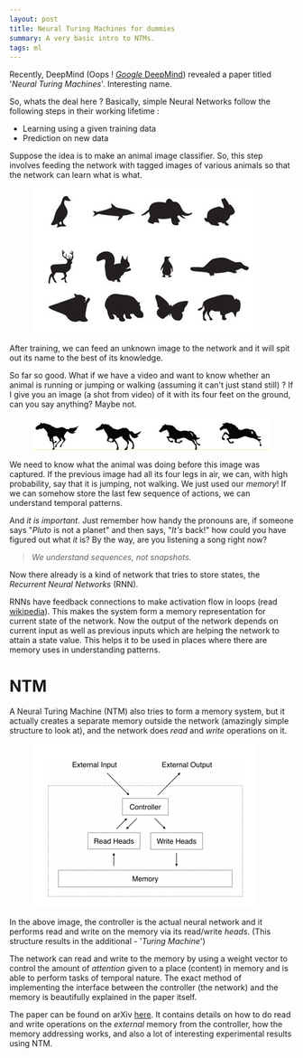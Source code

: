```yaml
---
layout: post
title: Neural Turing Machines for dummies
summary: A very basic intro to NTMs.
tags: ml
---
```


<span class="dropcap">R</span>ecently, DeepMind (Oops !
[*Google* DeepMind](http://deepmind.com/)) revealed a paper titled '*Neural
Turing Machines*'. Interesting name.

So, whats the deal here ? Basically, simple Neural Networks follow the following
steps in their working lifetime :

- Learning using a given training data
- Prediction on new data

Suppose the idea is to make an animal image classifier. So, this step involves
feeding the network with tagged images of various animals so that the network
can learn what is what.

<figure>
<img src="/images/posts/ntm/animals.jpg">
</figure>

After training, we can feed an unknown image to the network and it will spit out
its name to the best of its knowledge.

So far so good. What if we have a video and want to know whether an animal is
running or jumping or walking (assuming it can't just stand still) ? If I give
you an image (a shot from video) of it with its four feet on the ground, can you
say anything? Maybe not.

<figure>
<img src="/images/posts/ntm/horse.jpg">
</figure>

We need to know what the animal was doing before this image was captured. If the
previous image had all its four legs in air, we can, with high probability, say
that it is jumping, not walking. We just used our *memory*! If we can somehow
store the last few sequence of actions, we can understand temporal patterns.

And *it is important*. Just remember how handy the pronouns are, if someone says
"*Pluto* is not a planet" and then says, "*It's* back!" how could you have
figured out what *it* is? By the way, are you listening a song right now?

> *We understand sequences, not snapshots.*

Now there already is a kind of network that tries to store states, the
*Recurrent Neural Networks* (RNN).

RNNs have feedback connections to make activation flow in loops (read
[wikipedia](http://www.wikiwand.com/en/Recurrent_neural_network)). This makes
the system form a memory representation for current state of the network. Now
the output of the network depends on current input as well as previous inputs
which are helping the network to attain a state value. This helps it to be used
in places where there are memory uses in understanding patterns.

# NTM

A Neural Turing Machine (NTM) also tries to form a memory system, but it
actually creates a separate memory outside the network (amazingly simple
structure to look at), and the network does *read* and  *write* operations on
it.

<figure>
<img src="/images/posts/ntm/ntm.png">
</figure>

In the above image, the controller is the actual neural network and it performs
read and write on the memory via its read/write *heads*. (This structure results
in the additional - '*Turing Machine*')

The network can read and write to the memory by using a weight vector to control
the amount of *attention* given to a place (content) in memory and is able to
perform tasks of temporal nature. The exact method of implementing the interface
between the controller (the network) and the memory is beautifully explained in
the paper itself.

The paper can be found on arXiv [here](http://arxiv.org/abs/1410.5401). It
contains details on how to do read and write operations on the *external* memory
from the controller, how the memory addressing works, and also a lot of
interesting experimental results using NTM.
